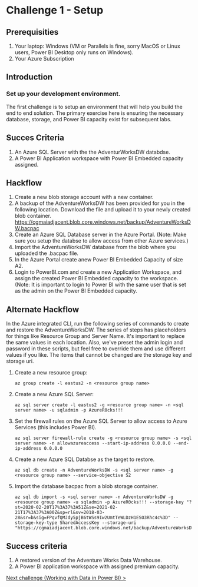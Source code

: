 # Challenge 1 - Setup

## Prerequisities

1. Your laptop: Windows (VM or Parallels is fine, sorry MacOS or Linux users, Power BI Desktop only runs on Windows).
1. Your Azure Subscription


## Introduction 

### Set up your development environment.

The first challenge is to setup an environment that will help you build the end to end solution.  The primary exercise here is ensuring the necessary database, storage, and Power BI capacity exist for subsequent labs.

## Succes Criteria
1. An Azure SQL Server with the the AdventurWorksDW databdse.
1. A Power BI Application workspace with Power BI Embedded capacity assigned.

## Hackflow

1. Create a new blob storage account with a new container. 
1. A backup of the AdventureWorksDW has been provided for you in the following location.  Download the file and upload it to your newly created blob container.  https://cgmaiadjacent.blob.core.windows.net/backup/AdventureWorksDW.bacpac  
1. Create an Azure SQL Database server in the Azure Portal.  (Note:  Make sure you setup the databse to allow access from other Azure services.)
1. Import the AdventureWorksDW database from the blob where you uploaded the .bacpac file.  
1.  In the Azure Portal create anew Power BI Embedded Capacity of size A2.  
1.  Login to PowerBI.com and create a new Application Workspace, and assign the created Power BI Embedded capacity to the workspace.  (Note:  It is important to login to Power BI with the same user that is set as the admin on the Power BI Embedded capacity.

## Alternate Hackflow

In the Azure integrated CLI, run the following series of commands to create and restore the AdventureWorksDW.  The series of steps has placeholders for things like Resource Group and Server Name.  It's important to replace the same values in each location.  Also, we've preset the admin login and password in these scripts, but feel free to override them and use different values if you like.   The items that cannot be changed are the storage key and storage uri.

1. Create a new resource group:
    ```
    az group create -l eastus2 -n <resource group name>
    ```
2. Create a new Azure SQL Server:
    ```
    az sql server create -l eastus2 -g <resource group name> -n <sql server name> -u sqladmin -p AzureR0cks!!!
    ```
3. Set the firewall rules on the Azure SQL Server to allow access to Azure Services (this includes Power BI).
    ```
    az sql server firewall-rule create -g <resource group name> -s <sql server name> -n allowazureaccess --start-ip-address 0.0.0.0 --end-ip-address 0.0.0.0
    ```
4. Create a new Azure SQL Databse as the target to restore.
    ```
    az sql db create -n AdventureWorksDW -s <sql server name> -g <resource group name> --service-objective S2
    ```
5. Import the database bacpac from a blob storage container.

    ```
    az sql db import -s <sql server name> -n AdventureWorksDW -g <resource group name> -u sqladmin -p AzureR0cks!!! --storage-key "?st=2020-02-20T17%3A37%3A51Z&se=2021-02-21T17%3A37%3A00Z&sp=rl&sv=2018-03-28&sr=b&sig=FPqvfQMJdy5pjB6tWSs9Iw2UmtTeWLDzH1ESO3Rhc4c%3D" --storage-key-type SharedAccessKey --storage-uri "https://cgmaiadjacent.blob.core.windows.net/backup/AdventureWorksDW.bacpac"

    ```

## Success criteria

1.  A restored version of the Adventure Works Data Warehouse.
1.  A Power BI application workspace with assigned premium capacity.

[Next challenge (Working with Data in Power BI) >](./02-Dataflows.md)